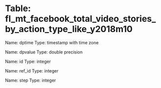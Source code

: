 Table: fl_mt_facebook_total_video_stories_by_action_type_like_y2018m10
======================================================================

Name: dptime
Type: timestamp with time zone

Name: dpvalue
Type: double precision

Name: id
Type: integer

Name: ref_id
Type: integer

Name: step
Type: integer


